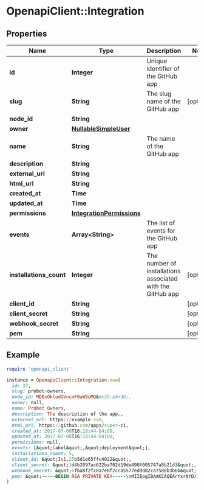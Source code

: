 # OpenapiClient::Integration

## Properties

| Name | Type | Description | Notes |
| ---- | ---- | ----------- | ----- |
| **id** | **Integer** | Unique identifier of the GitHub app |  |
| **slug** | **String** | The slug name of the GitHub app | [optional] |
| **node_id** | **String** |  |  |
| **owner** | [**NullableSimpleUser**](NullableSimpleUser.md) |  |  |
| **name** | **String** | The name of the GitHub app |  |
| **description** | **String** |  |  |
| **external_url** | **String** |  |  |
| **html_url** | **String** |  |  |
| **created_at** | **Time** |  |  |
| **updated_at** | **Time** |  |  |
| **permissions** | [**IntegrationPermissions**](IntegrationPermissions.md) |  |  |
| **events** | **Array&lt;String&gt;** | The list of events for the GitHub app |  |
| **installations_count** | **Integer** | The number of installations associated with the GitHub app | [optional] |
| **client_id** | **String** |  | [optional] |
| **client_secret** | **String** |  | [optional] |
| **webhook_secret** | **String** |  | [optional] |
| **pem** | **String** |  | [optional] |

## Example

```ruby
require 'openapi_client'

instance = OpenapiClient::Integration.new(
  id: 37,
  slug: probot-owners,
  node_id: MDExOkludGVncmF0aW9uMQ&#x3D;&#x3D;,
  owner: null,
  name: Probot Owners,
  description: The description of the app.,
  external_url: https://example.com,
  html_url: https://github.com/apps/super-ci,
  created_at: 2017-07-08T16:18:44-04:00,
  updated_at: 2017-07-08T16:18:44-04:00,
  permissions: null,
  events: [&quot;label&quot;,&quot;deployment&quot;],
  installations_count: 5,
  client_id: &quot;Iv1.25b5d1e65ffc4022&quot;,
  client_secret: &quot;1d4b2097ac622ba702d19de498f005747a8b21d3&quot;,
  webhook_secret: &quot;6fba8f2fc8a7e8f2cca5577eddd82ca7586b3b6b&quot;,
  pem: &quot;-----BEGIN RSA PRIVATE KEY-----\nMIIEogIBAAKCAQEArYxrNYD/iT5CZVpRJu4rBKmmze3PVmT/gCo2ATUvDvZTPTey\nxcGJ3vvrJXazKk06pN05TN29o98jrYz4cengG3YGsXPNEpKsIrEl8NhbnxapEnM9\nJCMRe0P5JcPsfZlX6hmiT7136GRWiGOUba2X9+HKh8QJVLG5rM007TBER9/z9mWm\nrJuNh+m5l320oBQY/Qq3A7wzdEfZw8qm/mIN0FCeoXH1L6B8xXWaAYBwhTEh6SSn\nZHlO1Xu1JWDmAvBCi0RO5aRSKM8q9QEkvvHP4yweAtK3N8+aAbZ7ovaDhyGz8r6r\nzhU1b8Uo0Z2ysf503WqzQgIajr7Fry7/kUwpgQIDAQABAoIBADwJp80Ko1xHPZDy\nfcCKBDfIuPvkmSW6KumbsLMaQv1aGdHDwwTGv3t0ixSay8CGlxMRtRDyZPib6SvQ\n6OH/lpfpbMdW2ErkksgtoIKBVrDilfrcAvrNZu7NxRNbhCSvN8q0s4ICecjbbVQh\nnueSdlA6vGXbW58BHMq68uRbHkP+k+mM9U0mDJ1HMch67wlg5GbayVRt63H7R2+r\nVxcna7B80J/lCEjIYZznawgiTvp3MSanTglqAYi+m1EcSsP14bJIB9vgaxS79kTu\noiSo93leJbBvuGo8QEiUqTwMw4tDksmkLsoqNKQ1q9P7LZ9DGcujtPy4EZsamSJT\ny8OJt0ECgYEA2lxOxJsQk2kI325JgKFjo92mQeUObIvPfSNWUIZQDTjniOI6Gv63\nGLWVFrZcvQBWjMEQraJA9xjPbblV8PtfO87MiJGLWCHFxmPz2dzoedN+2Coxom8m\nV95CLz8QUShuao6u/RYcvUaZEoYs5bHcTmy5sBK80JyEmafJPtCQVxMCgYEAy3ar\nZr3yv4xRPEPMat4rseswmuMooSaK3SKub19WFI5IAtB/e7qR1Rj9JhOGcZz+OQrl\nT78O2OFYlgOIkJPvRMrPpK5V9lslc7tz1FSh3BZMRGq5jSyD7ETSOQ0c8T2O/s7v\nbeEPbVbDe4mwvM24XByH0GnWveVxaDl51ABD65sCgYB3ZAspUkOA5egVCh8kNpnd\nSd6SnuQBE3ySRlT2WEnCwP9Ph6oPgn+oAfiPX4xbRqkL8q/k0BdHQ4h+zNwhk7+h\nWtPYRAP1Xxnc/F+jGjb+DVaIaKGU18MWPg7f+FI6nampl3Q0KvfxwX0GdNhtio8T\nTj1E+SnFwh56SRQuxSh2gwKBgHKjlIO5NtNSflsUYFM+hyQiPiqnHzddfhSG+/3o\nm5nNaSmczJesUYreH5San7/YEy2UxAugvP7aSY2MxB+iGsiJ9WD2kZzTUlDZJ7RV\nUzWsoqBR+eZfVJ2FUWWvy8TpSG6trh4dFxImNtKejCR1TREpSiTV3Zb1dmahK9GV\nrK9NAoGAbBxRLoC01xfxCTgt5BDiBcFVh4fp5yYKwavJPLzHSpuDOrrI9jDn1oKN\nonq5sDU1i391zfQvdrbX4Ova48BN+B7p63FocP/MK5tyyBoT8zQEk2+vWDOw7H/Z\nu5dTCPxTIsoIwUw1I+7yIxqJzLPFgR2gVBwY1ra/8iAqCj+zeBw&#x3D;\n-----END RSA PRIVATE KEY-----\n&quot;
)
```


